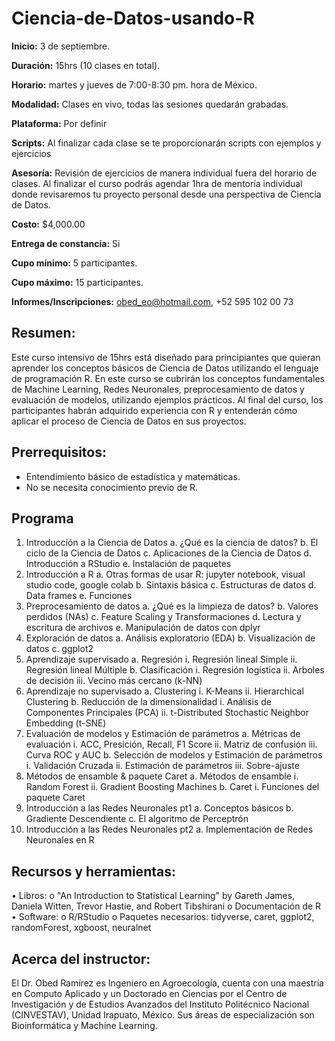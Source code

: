 # Ciencia-de-Datos-usando-R

**Inicio:** 3 de septiembre. 

**Duración:** 15hrs (10 clases en total).

**Horario:** martes y jueves de 7:00-8:30 pm. hora de México.

**Modalidad:** Clases en vivo, todas las sesiones quedarán grabadas. 

**Plataforma:** Por definir

**Scripts:** Al finalizar cada clase se te proporcionarán scripts con ejemplos y ejercicios

**Asesoría:**  Revisión de ejercicios de manera individual fuera del horario de clases. 
Al finalizar el curso podrás agendar 1hra de mentoría individual donde revisaremos tu proyecto personal desde una perspectiva de Ciencia de Datos.

**Costo:** $4,000.00 	

**Entrega de constancia:** Si

**Cupo mínimo:** 5 participantes.

**Cupo máximo:** 15 participantes.

**Informes/Inscripciones:** obed_eo@hotmail.com,  +52 595 102 00 73

## Resumen:
Este curso intensivo de 15hrs está diseñado para principiantes que quieran aprender los conceptos básicos de Ciencia de Datos utilizando el lenguaje de programación R. En este curso se cubrirán los conceptos fundamentales de Machine Learning, Redes Neuronales, preprocesamiento de datos y evaluación de modelos, utilizando ejemplos prácticos. Al final del curso, los participantes habrán adquirido experiencia con R y entenderán cómo aplicar el proceso de Ciencia de Datos en sus proyectos.

## Prerrequisitos:
-	Entendimiento básico de estadística y matemáticas.
-	No se necesita conocimiento previo de R.

## Programa
1.	Introducción a la Ciencia de Datos
a.	¿Qué es la ciencia de datos?
b.	El ciclo de la Ciencia de Datos
c.	Aplicaciones de la Ciencia de Datos
d.	Introducción a RStudio
e.	Instalación de paquetes
2.	Introducción a R
a.	Otras formas de usar R: jupyter notebook, visual studio code, google colab
b.	Sintaxis básica
c.	Estructuras de datos
d.	Data frames
e.	Funciones
3.	Preprocesamiento de datos 
a.	¿Qué es la limpieza de datos?
b.	Valores perdidos (NAs)
c.	Feature Scaling y Transformaciones
d.	Lectura y escritura de archivos
e.	Manipulación de datos con dplyr
4.	Exploración de datos
a.	Análisis exploratorio (EDA)
b.	Visualización de datos
c.	ggplot2 
5.	Aprendizaje supervisado
a.	Regresión
i.	Regresión lineal Simple
ii.	Regresión lineal Múltiple
b.	Clasificación
i.	Regresión logística
ii.	Arboles de decisión
iii.	Vecino más cercano (k-NN)
6.	Aprendizaje no supervisado
a.	Clustering
i.	K-Means
ii.	Hierarchical Clustering
b.	Reducción de la dimensionalidad
i.	Análisis de Componentes Principales (PCA)
ii.	t-Distributed Stochastic Neighbor Embedding (t-SNE)
7.	Evaluación de modelos y Estimación de parámetros
a.	Métricas de evaluación
i.	ACC, Presición, Recall, F1 Score
ii.	Matriz de confusión
iii.	Curva ROC y AUC
b.	Selección de modelos y Estimación de parámetros
i.	Validación Cruzada
ii.	Estimación de parámetros
iii.	Sobre-ajuste
8.	Métodos de ensamble & paquete Caret
a.	Métodos de ensamble
i.	Random Forest
ii.	Gradient Boosting Machines
b.	Caret
i.	Funciones del paquete Caret
9.	Introducción a las Redes Neuronales pt1 
a.	Conceptos básicos
b.	Gradiente Descendiente
c.	El algoritmo de Perceptrón
10.	Introducción a las Redes Neuronales pt2
a.	Implementación de Redes Neuronales en R


## Recursos y herramientas:
•	Libros:
o	"An Introduction to Statistical Learning" by Gareth James, Daniela Witten, Trevor Hastie, and Robert Tibshirani
o	Documentación de R
•	Software:
o	R/RStudio
o	Paquetes necesarios: tidyverse, caret, ggplot2, randomForest, xgboost, neuralnet

## Acerca del instructor:
El Dr. Obed Ramírez es Ingeniero en Agroecología, cuenta con una maestría en Computo Aplicado y un Doctorado en Ciencias por el Centro de Investigación y de Estudios Avanzados del Instituto Politécnico Nacional (CINVESTAV), Unidad Irapuato, México. Sus áreas de especialización son Bioinformática y Machine Learning. 

